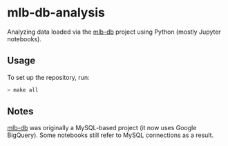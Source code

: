 mlb-db-analysis
==========

Analyzing data loaded via the [mlb-db](https://github.com/anthonydelage/mlb-db) project using Python (mostly Jupyter notebooks).

Usage
----------

To set up the repository, run:

```bash
> make all
```

Notes
----------

[mlb-db](https://github.com/anthonydelage/mlb-db) was originally a MySQL-based project (it now uses Google BigQuery). Some notebooks still refer to MySQL connections as a result.